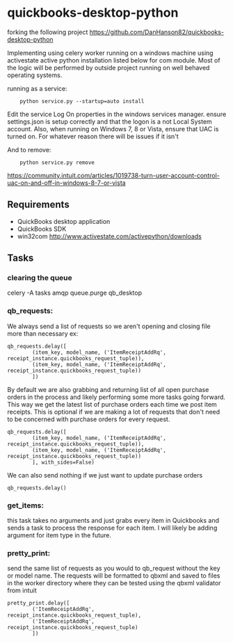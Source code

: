# quickbooks-desktop-python
forking the following project https://github.com/DanHanson82/quickbooks-desktop-python

Implementing using celery worker running on a windows machine using activestate active python installation listed below for com module.
Most of the logic will be performed by outside project running on well behaved operating systems.  

running as a service:
```
    python service.py --startup=auto install

```
Edit the service Log On properties in the windows services manager.
ensure settings.json is setup correctly and that the logon is a not Local System account.
Also, when running on Windows 7, 8 or Vista, ensure that UAC is turned on.  For whatever reason there will be issues if it isn't

 And to remove:
 
 ```
     python service.py remove
 
 ```

https://community.intuit.com/articles/1019738-turn-user-account-control-uac-on-and-off-in-windows-8-7-or-vista

## Requirements
- QuickBooks desktop application
- QuickBooks SDK
- win32com http://www.activestate.com/activepython/downloads


## Tasks

### clearing the queue
celery -A tasks amqp queue.purge qb_desktop

### qb_requests:

We always send a list of requests so we aren't opening and closing file more than necessary
ex: 
```
qb_requests.delay([
        (item_key, model_name, ('ItemReceiptAddRq', receipt_instance.quickbooks_request_tuple)),
        (item_key, model_name, ('ItemReceiptAddRq', receipt_instance.quickbooks_request_tuple))
        ])
```

By default we are also grabbing and returning list of all open purchase orders in the process and likely performing some more tasks going forward.  This way we get the latest list of purchase orders each time we post item receipts.  This is optional if we are making a lot of requests that don't need to be concerned with purchase orders for every request.

```
qb_requests.delay([
        (item_key, model_name, ('ItemReceiptAddRq', receipt_instance.quickbooks_request_tuple)),
        (item_key, model_name, ('ItemReceiptAddRq', receipt_instance.quickbooks_request_tuple))
        ], with_sides=False)

```

We can also send nothing if we just want to update purchase orders

```
qb_requests.delay()

```

### get_items:
this task takes no arguments and just grabs every item in Quickbooks and sends a task to process the response for each item.  I will likely be adding argument for item type in the future.

### pretty_print:
send the same list of requests as you would to qb_request without the key or model name.  The requests will be formatted to qbxml and saved to files in the worker directory where they can be tested using the qbxml validator from intuit

```
pretty_print.delay([
        ('ItemReceiptAddRq', receipt_instance.quickbooks_request_tuple),
        ('ItemReceiptAddRq', receipt_instance.quickbooks_request_tuple)
        ])
```


